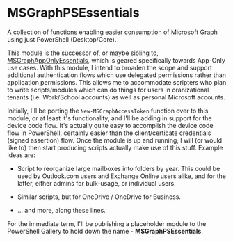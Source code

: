 # MSGraphPSEssentials
A collection of functions enabling easier consumption of Microsoft Graph using just PowerShell (Desktop/Core).

This module is the successor of, or maybe sibling to, [MSGraphAppOnlyEssentials](https://github.com/JeremyTBradshaw/MSGraphAppOnlyEssentials), which is geared specifically towards App-Only use cases.  With this module, I intend to broaden the scope and support additional authentication flows which use delegated permissions rather than application permissions.  This allows me to accommodate scripters who plan to write scripts/modules which can do things for users in oranizational tenants (i.e. Work/School accounts) as well as personal Microsoft accounts.

Initially, I'll be porting the `New-MSGraphAccessToken` function over to this module, or at least it's functionality, and I'll be adding in support for the device code flow.  It's actually quite easy to accomplish the device code flow in PowerShell, certainly easier than the client/certicate credentials (signed assertion) flow.  Once the module is up and running, I will (or would like to) then start producing scripts actually make use of this stuff.  Example ideas are:

- Script to reorganize large mailboxes into folders by year.  This could be used by Outlook.com users and Exchange Online users alike, and for the latter, either admins for bulk-usage, or individual users.

- Similar scripts, but for OneDrive / OneDrive for Business.

- ... and more, along these lines.

For the immediate term, I'll be publishing a placeholder module to the PowerShell Gallery to hold down the name - **MSGraphPSEssentials**.
